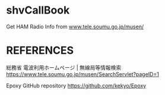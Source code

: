 # shvCallBook

Get HAM Radio Info from www.tele.soumu.go.jp/musen/

# REFERENCES
総務省 電波利用ホームページ | 無線局等情報検索
https://www.tele.soumu.go.jp/musen/SearchServlet?pageID=1

Epoxy GitHub repository
https://github.com/kekyo/Epoxy


